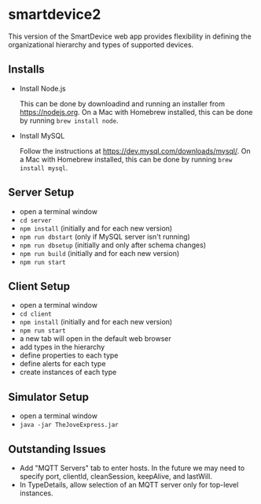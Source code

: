 # smartdevice2

This version of the SmartDevice web app provides flexibility
in defining the organizational hierarchy and
types of supported devices.

## Installs

* Install Node.js

  This can be done by downloadind and running an installer
  from https://nodejs.org.
  On a Mac with Homebrew installed,
  this can be done by running `brew install node`.

* Install MySQL

  Follow the instructions at https://dev.mysql.com/downloads/mysql/.
  On a Mac with Homebrew installed,
  this can be done by running `brew install mysql`.

## Server Setup
* open a terminal window
* `cd server`
* `npm install` (initially and for each new version)
* `npm run dbstart` (only if MySQL server isn't running)
* `npm run dbsetup` (initially and only after schema changes)
* `npm run build` (initially and for each new version)
* `npm run start`

## Client Setup
* open a terminal window
* `cd client`
* `npm install` (initially and for each new version)
* `npm run start`
* a new tab will open in the default web browser
* add types in the hierarchy
* define properties to each type
* define alerts for each type
* create instances of each type

## Simulator Setup
* open a terminal window
* `java -jar TheJoveExpress.jar`

## Outstanding Issues
* Add "MQTT Servers" tab to enter hosts.
  In the future we may need to specify
  port, clientId, cleanSession, keepAlive, and lastWill.
* In TypeDetails, allow selection of an MQTT server
  only for top-level instances.
